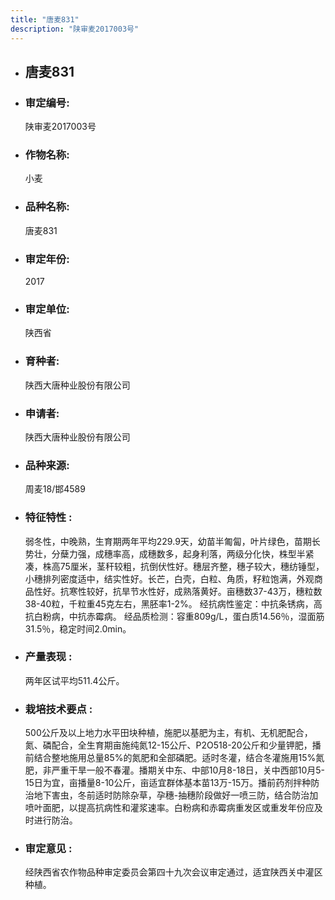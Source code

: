 ```yaml
---
title: "唐麦831"
description: "陕审麦2017003号"
---
```

* ## 唐麦831
* ###  审定编号:  
   陕审麦2017003号

*  ### 作物名称:  
   小麦

*   ###  品种名称: 
    唐麦831

*   ### 审定年份: 
    2017

*   ### 审定单位:  
    陕西省

*   ### 育种者:  
    陕西大唐种业股份有限公司

*   ### 申请者:  
    陕西大唐种业股份有限公司

*   ### 品种来源:  
    周麦18/邯4589

*   ### 特征特性 : 
    弱冬性，中晚熟，生育期两年平均229.9天，幼苗半匍匐，叶片绿色，苗期长势壮，分蘖力强，成穗率高，成穗数多，起身利落，两级分化快，株型半紧凑，株高75厘米，茎秆较粗，抗倒伏性好。穗层齐整，穗子较大，穗纺锤型，小穗排列密度适中，结实性好。长芒，白壳，白粒、角质，籽粒饱满，外观商品性好。抗寒性较好，抗旱节水性好，成熟落黄好。亩穗数37-43万，穗粒数38-40粒，千粒重45克左右，黑胚率1-2%。
经抗病性鉴定：中抗条锈病，高抗白粉病，中抗赤霉病。
经品质检测：容重809g/L，蛋白质14.56％，湿面筋31.5％，稳定时间2.0min。

*   ### 产量表现 : 
    两年区试平均511.4公斤。

*   ### 栽培技术要点 : 
    500公斤及以上地力水平田块种植，施肥以基肥为主，有机、无机肥配合，氮、磷配合，全生育期亩施纯氮12-15公斤、P2O518-20公斤和少量钾肥，播前结合整地施用总量85%的氮肥和全部磷肥。适时冬灌，结合冬灌施用15%氮肥，非严重干旱一般不春灌。播期关中东、中部10月8-18日，关中西部10月5-15日为宜，亩播量8-10公斤，亩适宜群体基本苗13万-15万。播前药剂拌种防治地下害虫，冬前适时防除杂草，孕穗-抽穗阶段做好一喷三防，结合防治加喷叶面肥，以提高抗病性和灌浆速率。白粉病和赤霉病重发区或重发年份应及时进行防治。

*   ### 审定意见 : 
    经陕西省农作物品种审定委员会第四十九次会议审定通过，适宜陕西关中灌区种植。
